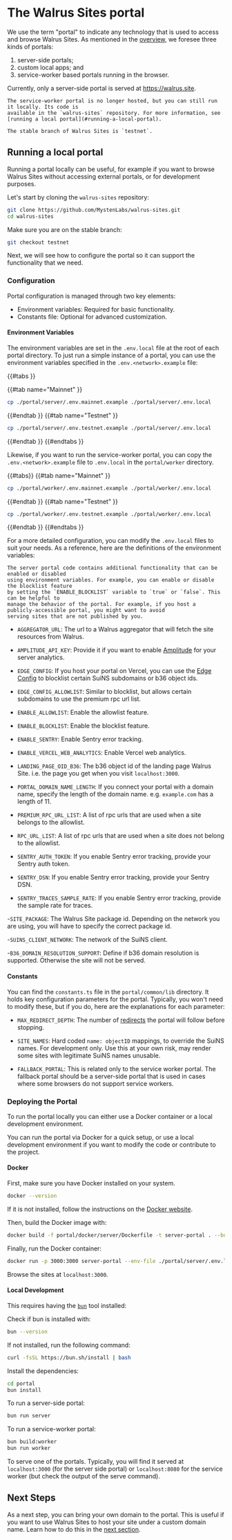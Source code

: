 # The Walrus Sites portal

We use the term "portal" to indicate any technology that is used to access and browse Walrus Sites.
As mentioned in the [overview](./overview.md#the-site-rendering-path), we foresee three kinds of
portals:

1. server-side portals;
1. custom local apps; and
1. service-worker based portals running in the browser.

Currently, only a server-side portal is served at <https://walrus.site>.

```admonish note title="Hosting of the service worker"
The service-worker portal is no longer hosted, but you can still run it locally. Its code is
available in the `walrus-sites` repository. For more information, see
[running a local portal](#running-a-local-portal).
```

```admonish danger title="Walrus Sites stable branch"
The stable branch of Walrus Sites is `testnet`.
```

## Running a local portal

Running a portal locally can be useful, for example if you want to browse Walrus Sites without
accessing external portals, or for development purposes.

Let's start by cloning the `walrus-sites` repository:

```bash
git clone https://github.com/MystenLabs/walrus-sites.git
cd walrus-sites
```

Make sure you are on the stable branch:

``` sh
git checkout testnet
```

Next, we will see how to configure the portal so it can support the functionality that
we need.

### Configuration

Portal configuration is managed through two key elements:

- Environment variables: Required for basic functionality.
- Constants file: Optional for advanced customization.

#### Environment Variables

The environment variables are set in the `.env.local` file at the root of each portal directory.
To just run a simple instance of a portal, you can use the environment variables specified
in the `.env.<network>.example` file:

{{#tabs }}

{{#tab name="Mainnet" }}

```sh
cp ./portal/server/.env.mainnet.example ./portal/server/.env.local
```

{{#endtab }}
{{#tab name="Testnet" }}

```sh
cp ./portal/server/.env.testnet.example ./portal/server/.env.local
```

{{#endtab }}
{{#endtabs }}

Likewise, if you want to run the service-worker portal, you can copy the `.env.<network>.example`
file to `.env.local` in the `portal/worker` directory.

{{#tabs}}
{{#tab name="Mainnet" }}

```sh
cp ./portal/worker/.env.mainnet.example ./portal/worker/.env.local
```

{{#endtab }}
{{#tab name="Testnet" }}

```sh
cp ./portal/worker/.env.testnet.example ./portal/worker/.env.local
```

{{#endtab }}
{{#endtabs }}

For a more detailed configuration, you can modify the `.env.local` files to suit your needs.
As a reference, here are the definitions of the environment variables:

```admonish note
The server portal code contains additional functionality that can be enabled or disabled
using environment variables. For example, you can enable or disable the blocklist feature
by setting the `ENABLE_BLOCKLIST` variable to `true` or `false`. This can be helpful to
manage the behavior of the portal. For example, if you host a publicly-accessible portal, you might want to avoid
serving sites that are not published by you.
```

- `AGGREGATOR_URL`: The url to a Walrus aggregator that will fetch the site resources from Walrus.

- `AMPLITUDE_API_KEY`: Provide it if you want to enable [Amplitude](https://amplitude.com/) for your
server analytics.

- `EDGE_CONFIG`: If you host your portal on Vercel, you can use the [Edge Config][edge-config] to
blocklist certain SuiNS subdomains or b36 object ids.

- `EDGE_CONFIG_ALLOWLIST`: Similar to blocklist, but allows certain subdomains to use the premium
rpc url list.

- `ENABLE_ALLOWLIST`: Enable the allowlist feature.

- `ENABLE_BLOCKLIST`: Enable the blocklist feature.

- `ENABLE_SENTRY`: Enable Sentry error tracking.

- `ENABLE_VERCEL_WEB_ANALYTICS`: Enable Vercel web analytics.

- `LANDING_PAGE_OID_B36`: The b36 object id of the landing page Walrus Site. i.e. the page you get
when you visit `localhost:3000`.

- `PORTAL_DOMAIN_NAME_LENGTH`: If you connect your portal with a domain name, specify the length of
the domain name. e.g. `example.com` has a length of 11.

- `PREMIUM_RPC_URL_LIST`: A list of rpc urls that are used when a site belongs to the allowlist.

- `RPC_URL_LIST`: A list of rpc urls that are used when a site does not belong to the allowlist.

- `SENTRY_AUTH_TOKEN`: If you enable Sentry error tracking, provide your Sentry auth token.

- `SENTRY_DSN`: If you enable Sentry error tracking, provide your Sentry DSN.

- `SENTRY_TRACES_SAMPLE_RATE`: If you enable Sentry error tracking, provide the sample rate for
traces.

-`SITE_PACKAGE`: The Walrus Site package id. Depending on the network you are using, you will
have to specify the correct package id.

-`SUINS_CLIENT_NETWORK`: The network of the SuiNS client.

-`B36_DOMAIN_RESOLUTION_SUPPORT`: Define if b36 domain resolution is supported. Otherwise the
site will not be served.

#### Constants

You can find the `constants.ts` file in the `portal/common/lib` directory. It holds key
configuration parameters for the portal. Typically, you won't need to modify these, but if you do,
here are the explanations for each parameter:

- `MAX_REDIRECT_DEPTH`: The number of [redirects](./redirects.md) the portal will follow
  before stopping.
- `SITE_NAMES`: Hard coded `name: objectID` mappings, to override the SuiNS names. For development
  only. Use this at your own risk, may render some sites with legitimate SuiNS names unusable.

- `FALLBACK_PORTAL`: This is related only to the service worker portal. The fallback portal should
be a server-side portal that is used in cases where some browsers do not support service workers.

### Deploying the Portal

To run the portal locally you can either use a Docker container or a local development environment.

You can run the portal via Docker for a quick setup, or use a local development environment if you
want to modify the code or contribute to the project.

#### Docker

First, make sure you have Docker installed on your system.

```sh
docker --version
```

If it is not installed, follow the instructions on the [Docker website][get-docker].

Then, build the Docker image with:

```sh
docker build -f portal/docker/server/Dockerfile -t server-portal . --build-arg ENABLE_SENTRY=false --no-cache
```

Finally, run the Docker container:

```sh
docker run -p 3000:3000 server-portal --env-file ./portal/server/.env.local
```

Browse the sites at `localhost:3000`.

#### Local Development

This requires having the [`bun`](https://bun.sh/) tool installed:

Check if bun is installed with:

``` sh
bun --version
```

If not installed, run the following command:

```sh
curl -fsSL https://bun.sh/install | bash
```

Install the dependencies:

```sh
cd portal
bun install
```

To run a server-side portal:

```sh
bun run server
```

To run a service-worker portal:

```sh
bun build:worker
bun run worker
```

To serve one of the portals. Typically, you will find it served at `localhost:3000` (for the server
side portal) or `localhost:8080` for the service worker (but check the output of the serve
command).

## Next Steps

As a next step, you can bring your own domain to the portal. This is useful if you want to use Walrus Sites
to host your site under a custom domain name. Learn how to do this in the [next section][own-domain].

[get-docker]: https://docs.docker.com/get-docker/
[edge-config]: https://vercel.com/docs/edge-config
[own-domain]: ./bring-your-own-domain.md
